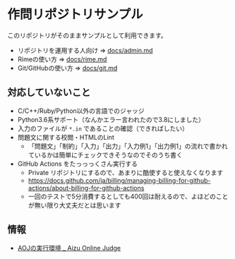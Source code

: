 # 作問リポジトリサンプル

このリポジトリがそのままサンプルとして利用できます。

- リポジトリを運用する人向け => [docs/admin.md](./docs/admin.md)
- Rimeの使い方 => [docs/rime.md](./docs/rime.md)
- Git/GitHubの使い方 => [docs/git.md](./docs/git.md)

## 対応していないこと

- C/C++/Ruby/Python以外の言語でのジャッジ
- Python3.6系サポート（なんかエラー言われたので3.8にしました）
- 入力のファイルが `*.in` であることの確認（できればしたい）
- 問題文に関する校閲・HTMLのLint
   - 「問題文」「制約」「入力」「出力」「入力例1」「出力例1」の流れで書かれているかは簡単にチェックできそうなのでそのうち書く
- GitHub Actions をたっっっくさん実行する
   - Private リポジトリにするので、あまりに酷使すると使えなくなります
   - https://docs.github.com/ja/billing/managing-billing-for-github-actions/about-billing-for-github-actions
   - 一回のテストで5分消費するとしても400回は耐えるので、よほどのことが無い限り大丈夫だとは思います

## 情報
- [AOJの実行環境 _ Aizu Online Judge](https://onlinejudge.u-aizu.ac.jp/system_info)
